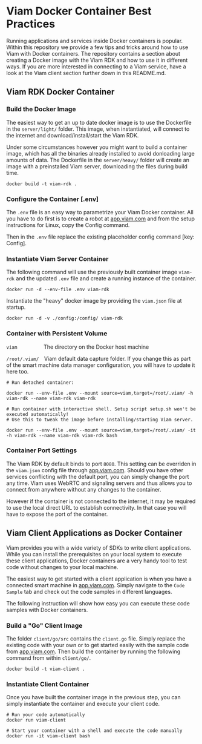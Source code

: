# Viam Docker Container Best Practices

Running applications and services inside Docker containers is popular. Within this repository we provide a few tips and tricks around how to use Viam with Docker containers.
The repository contains a section about creating a Docker image with the Viam RDK and how to use it in different ways.
If you are more interested in connecting to a Viam service, have a look at the Viam client section further down in this README.md.

## Viam RDK Docker Container

### Build the Docker Image

The easiest way to get an up to date docker image is to use the Dockerfile in the ```server/light/``` folder. 
This image, when instantiated, will connect to the internet and download/install/start the Viam RDK.

Under some circumstances however you might want to build a container image, which has all the binaries already installed to avoid donloading large amounts of data.
The Dockerfile in the ```server/heavy/``` folder will create an image with a preinstalled Viam server, downloading the files during build time.

```
docker build -t viam-rdk .
```


### Configure the Container [.env]

The ```.env``` file is an easy way to parametrize your Viam Docker container.
All you have to do first is to create a robot at [app.viam.com](https://app.viam.com]) and from the setup instructions for Linux, copy the Config command.

Then in the ```.env``` file replace the existing placeholder config command [key: Config]. 

### Instantiate Viam Server Container

The following command will use the previously built container image ```viam-rdk``` and the updated ```.env``` file and create a running instance of the container.

```
docker run -d --env-file .env viam-rdk
```

Instantiate the "heavy" docker image by providing the ```viam.json``` file at startup.

```
docker run -d -v ./config:/config/ viam-rdk
```

### Container with Persistent Volume

```viam```&emsp;&emsp;&emsp;&emsp;&emsp;The directory on the Docker host machine

```/root/.viam/```&emsp;Viam default data capture folder. If you change this as part of the smart machine data manager configuration, you will have to update it here too.

```
# Run detached container:

docker run --env-file .env --mount source=viam,target=/root/.viam/ -h viam-rdk --name viam-rdk viam-rdk

# Run container with interactive shell. Setup script setup.sh won't be executed automatically!
# Use this to tweak the image before installing/starting Viam server.

docker run --env-file .env --mount source=viam,target=/root/.viam/ -it -h viam-rdk --name viam-rdk viam-rdk bash
```




### Container Port Settings

The Viam RDK by default binds to port ```8080```. This setting can be overriden in the ```viam.json``` config file through [app.viam.com](https://app.viam.com).
Should you have other services conflicting with the default port, you can simply change the port any time. Viam uses WebRTC and signaling servers and thus allows you to connect from anywhere without any changes to the container.

However if the container is not connected to the internet, it may be required to use the local direct URL to establish connectivity. In that case you will have to expose the port of the container.




## Viam Client Applications as Docker Container

Viam provides you with a wide variety of SDKs to write client applications. While you can install the prerequisites on your local system 
to execute these client applications, Docker containers are a very handy tool to test code without changes to your local machine.

The easiest way to get started with a client application is when you have a connected smart machine in [app.viam.com](https://app.viam.com). Simply navigate to the ```Code Sample``` tab and check out the code samples in different languages.

The following instruction will show how easy you can execute these code samples with Docker containers.


### Build a "Go" Client Image

The folder ```client/go/src``` contains the ```client.go``` file. Simply replace the existing code with your own or to get started easily with the sample code from [app.viam.com](https://app.viam.com).
Then build the container by running the following command from within ```client/go/```.

```
docker build -t viam-client .
```

### Instantiate Client Container

Once you have built the container image in the previous step, you can simply instantiate the container and execute your client code.

```
# Run your code automatically
docker run viam-client

# Start your container with a shell and execute the code manually
docker run -it viam-client bash
```
